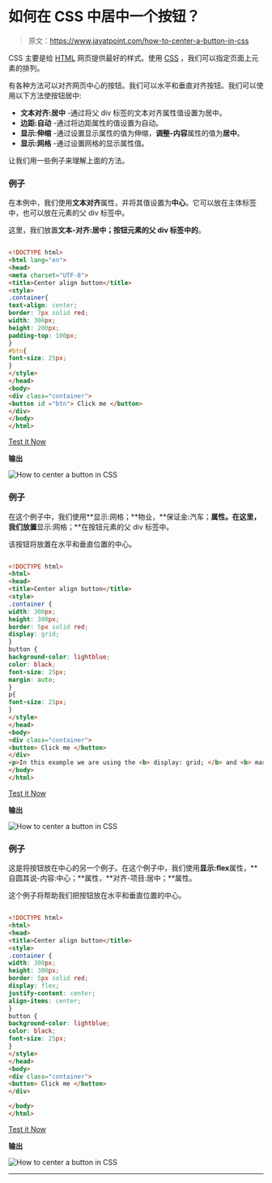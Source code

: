 # 如何在 CSS 中居中一个按钮？

> 原文：<https://www.javatpoint.com/how-to-center-a-button-in-css>

CSS 主要是给 [HTML](https://www.javatpoint.com/html-tutorial) 网页提供最好的样式。使用 [CSS](https://www.javatpoint.com/css-tutorial) ，我们可以指定页面上元素的排列。

有各种方法可以对齐网页中心的按钮。我们可以水平和垂直对齐按钮。我们可以使用以下方法使按钮居中:

*   **文本对齐:居中** -通过将父 div 标签的文本对齐属性值设置为居中。
*   **边距:自动** -通过将边距属性的值设置为自动。
*   **显示:伸缩** -通过设置显示属性的值为伸缩，**调整-内容**属性的值为**居中**。
*   **显示:网格** -通过设置网格的显示属性值。

让我们用一些例子来理解上面的方法。

### 例子

在本例中，我们使用**文本对齐**属性，并将其值设置为**中心**。它可以放在主体标签中，也可以放在元素的父 div 标签中。

这里，我们放置**文本-对齐:居中；按钮元素的父 div 标签中的**。

```html

<!DOCTYPE html>
<html lang="en">
<head>
<meta charset="UTF-8">
<title>Center align button</title>
<style>
.container{
text-align: center;
border: 7px solid red;
width: 300px;
height: 200px;
padding-top: 100px;
}
#btn{
font-size: 25px;
}
</style>
</head>
<body>
<div class="container">
<button id ="btn"> Click me </button>
</div>
</body>
</html>

```

[Test it Now](https://www.javatpoint.com/oprweb/test.jsp?filename=how-to-center-a-button-in-css1)

**输出**

![How to center a button in CSS](img/79260fe37f2167f1706a921a6c6ded70.png)

### 例子

在这个例子中，我们使用**显示:网格；**物业，**保证金:汽车；**属性。在这里，我们放置**显示:网格；**在按钮元素的父 div 标签中。

该按钮将放置在水平和垂直位置的中心。

```html

<!DOCTYPE html>
<html>
<head>
<title>Center align button</title>
<style>
.container {
width: 300px;
height: 300px;
border: 5px solid red;
display: grid;
}
button {
background-color: lightblue;
color: black;
font-size: 25px;
margin: auto;
}
p{
font-size: 25px;
}
</style>
</head>
<body>
<div class="container">
<button> Click me </button>
</div>
<p>In this example we are using the <b> display: grid; </b> and <b> margin: auto;</b> properties</p>
</body>
</html>

```

[Test it Now](https://www.javatpoint.com/oprweb/test.jsp?filename=how-to-center-a-button-in-css2)

**输出**

![How to center a button in CSS](img/c8201f7553a0aee0960c383fa00ce4e7.png)

### 例子

这是将按钮放在中心的另一个例子。在这个例子中，我们使用**显示:flex**属性，**自圆其说-内容:中心；**属性，**对齐-项目:居中；**属性。

这个例子将帮助我们把按钮放在水平和垂直位置的中心。

```html

<!DOCTYPE html>
<html>
<head>
<title>Center align button</title>
<style>
.container {
width: 300px;
height: 300px;
border: 5px solid red;
display: flex;
justify-content: center;
align-items: center;
}
button {
background-color: lightblue;
color: black;
font-size: 25px;
}
</style>
</head>
<body>
<div class="container">
<button> Click me </button>
</div>

</body>
</html>

```

[Test it Now](https://www.javatpoint.com/oprweb/test.jsp?filename=how-to-center-a-button-in-css3)

**输出**

![How to center a button in CSS](img/a29d89d1c789c000159ace28f56db7f8.png)

* * *